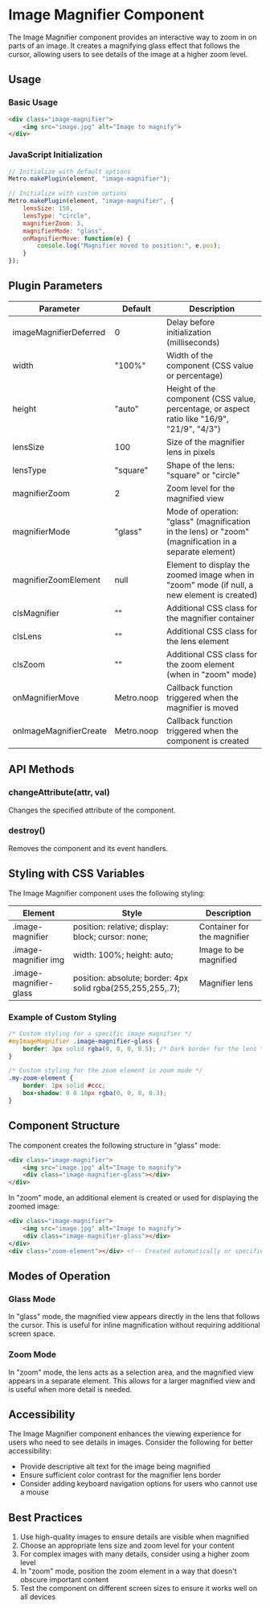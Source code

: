 # Image Magnifier Component

The Image Magnifier component provides an interactive way to zoom in on parts of an image. It creates a magnifying glass effect that follows the cursor, allowing users to see details of the image at a higher zoom level.

## Usage

### Basic Usage

```html
<div class="image-magnifier">
    <img src="image.jpg" alt="Image to magnify">
</div>
```

### JavaScript Initialization

```javascript
// Initialize with default options
Metro.makePlugin(element, "image-magnifier");

// Initialize with custom options
Metro.makePlugin(element, "image-magnifier", {
    lensSize: 150,
    lensType: "circle",
    magnifierZoom: 3,
    magnifierMode: "glass",
    onMagnifierMove: function(e) {
        console.log("Magnifier moved to position:", e.pos);
    }
});
```

## Plugin Parameters

| Parameter | Default | Description |
| --------- | ------- | ----------- |
| imageMagnifierDeferred | 0 | Delay before initialization (milliseconds) |
| width | "100%" | Width of the component (CSS value or percentage) |
| height | "auto" | Height of the component (CSS value, percentage, or aspect ratio like "16/9", "21/9", "4/3") |
| lensSize | 100 | Size of the magnifier lens in pixels |
| lensType | "square" | Shape of the lens: "square" or "circle" |
| magnifierZoom | 2 | Zoom level for the magnified view |
| magnifierMode | "glass" | Mode of operation: "glass" (magnification in the lens) or "zoom" (magnification in a separate element) |
| magnifierZoomElement | null | Element to display the zoomed image when in "zoom" mode (if null, a new element is created) |
| clsMagnifier | "" | Additional CSS class for the magnifier container |
| clsLens | "" | Additional CSS class for the lens element |
| clsZoom | "" | Additional CSS class for the zoom element (when in "zoom" mode) |
| onMagnifierMove | Metro.noop | Callback function triggered when the magnifier is moved |
| onImageMagnifierCreate | Metro.noop | Callback function triggered when the component is created |

## API Methods

### changeAttribute(attr, val)
Changes the specified attribute of the component.

### destroy()
Removes the component and its event handlers.

## Styling with CSS Variables

The Image Magnifier component uses the following styling:

| Element | Style | Description |
| ------- | ----- | ----------- |
| .image-magnifier | position: relative; display: block; cursor: none; | Container for the magnifier |
| .image-magnifier img | width: 100%; height: auto; | Image to be magnified |
| .image-magnifier-glass | position: absolute; border: 4px solid rgba(255,255,255,.7); | Magnifier lens |

### Example of Custom Styling

```css
/* Custom styling for a specific image magnifier */
#myImageMagnifier .image-magnifier-glass {
    border: 3px solid rgba(0, 0, 0, 0.5); /* Dark border for the lens */
}

/* Custom styling for the zoom element in zoom mode */
.my-zoom-element {
    border: 1px solid #ccc;
    box-shadow: 0 0 10px rgba(0, 0, 0, 0.3);
}
```

## Component Structure

The component creates the following structure in "glass" mode:

```html
<div class="image-magnifier">
    <img src="image.jpg" alt="Image to magnify">
    <div class="image-magnifier-glass"></div>
</div>
```

In "zoom" mode, an additional element is created or used for displaying the zoomed image:

```html
<div class="image-magnifier">
    <img src="image.jpg" alt="Image to magnify">
    <div class="image-magnifier-glass"></div>
</div>
<div class="zoom-element"></div> <!-- Created automatically or specified via magnifierZoomElement -->
```

## Modes of Operation

### Glass Mode
In "glass" mode, the magnified view appears directly in the lens that follows the cursor. This is useful for inline magnification without requiring additional screen space.

### Zoom Mode
In "zoom" mode, the lens acts as a selection area, and the magnified view appears in a separate element. This allows for a larger magnified view and is useful when more detail is needed.

## Accessibility

The Image Magnifier component enhances the viewing experience for users who need to see details in images. Consider the following for better accessibility:

- Provide descriptive alt text for the image being magnified
- Ensure sufficient color contrast for the magnifier lens border
- Consider adding keyboard navigation options for users who cannot use a mouse

## Best Practices

1. Use high-quality images to ensure details are visible when magnified
2. Choose an appropriate lens size and zoom level for your content
3. For complex images with many details, consider using a higher zoom level
4. In "zoom" mode, position the zoom element in a way that doesn't obscure important content
5. Test the component on different screen sizes to ensure it works well on all devices